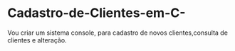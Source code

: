 # Cadastro-de-Clientes-em-C-
Vou criar um sistema console, para cadastro de novos clientes,consulta de clientes e alteração.
